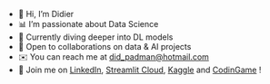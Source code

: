 - 👋 Hi, I’m Didier
- 📊 I’m passionate about Data Science
- 🌊 Currently diving deeper into DL models
- 🤝 Open to collaborations on data & AI projects
- ✉️ You can reach me at did_padman@hotmail.com
- 👥 Join me on [LinkedIn](https://www.linkedin.com/in/didier-flamm), [Streamlit Cloud](https://share.streamlit.io/user/didierflamm), [Kaggle](https://www.kaggle.com/passiouk006) and [CodinGame](https://www.codingame.com/profile/0680c8d464293b73480da58f100d27b09375066) !
